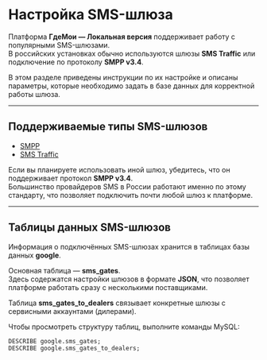 # Настройка SMS-шлюза

Платформа **ГдеМои — Локальная версия** поддерживает работу с популярными SMS-шлюзами.  
В российских установках обычно используются шлюзы **SMS Traffic** или подключение по протоколу **SMPP v3.4**.

В этом разделе приведены инструкции по их настройке и описаны параметры, которые необходимо задать в базе данных для корректной работы шлюза.

---

## Поддерживаемые типы SMS-шлюзов

* [SMPP](smpp.md)
* [SMS Traffic](sms-traffic.md)

Если вы планируете использовать иной шлюз, убедитесь, что он поддерживает протокол **SMPP v3.4**.  
Большинство провайдеров SMS в России работают именно по этому стандарту, что позволяет подключить почти любой шлюз к платформе.

---

## Таблицы данных SMS-шлюзов

Информация о подключённых SMS-шлюзах хранится в таблицах базы данных **google**.

Основная таблица — **sms_gates**.  
Здесь содержатся настройки шлюзов в формате **JSON**, что позволяет платформе работать сразу с несколькими поставщиками.

Таблица **sms_gates_to_dealers** связывает конкретные шлюзы с сервисными аккаунтами (дилерами).

Чтобы просмотреть структуру таблиц, выполните команды MySQL:
```
DESCRIBE google.sms_gates;
DESCRIBE google.sms_gates_to_dealers;
```
